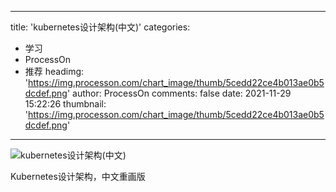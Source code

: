 
---
title: 'kubernetes设计架构(中文)'
categories: 
 - 学习
 - ProcessOn
 - 推荐
headimg: 'https://img.processon.com/chart_image/thumb/5cedd22ce4b013ae0b5dcdef.png'
author: ProcessOn
comments: false
date: 2021-11-29 15:22:26
thumbnail: 'https://img.processon.com/chart_image/thumb/5cedd22ce4b013ae0b5dcdef.png'
---

<div>   
<img class="thumb" alt="kubernetes设计架构(中文)" src="https://img.processon.com/chart_image/thumb/5cedd22ce4b013ae0b5dcdef.png" referrerpolicy="no-referrer">
<p>Kubernetes设计架构，中文重画版</p>  
</div>
            